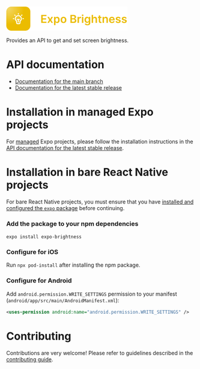 <p>
  <a href="https://docs.expo.dev/versions/latest/sdk/brightness/">
    <img
      src="../../.github/resources/expo-brightness.svg"
      alt="expo-brightness"
      height="64" />
  </a>
</p>

Provides an API to get and set screen brightness.

# API documentation

- [Documentation for the main branch](https://github.com/expo/expo/blob/main/docs/pages/versions/unversioned/sdk/brightness.mdx)
- [Documentation for the latest stable release](https://docs.expo.dev/versions/latest/sdk/brightness/)

# Installation in managed Expo projects

For [managed](https://docs.expo.dev/archive/managed-vs-bare/) Expo projects, please follow the installation instructions in the [API documentation for the latest stable release](https://docs.expo.dev/versions/latest/sdk/brightness/).

# Installation in bare React Native projects

For bare React Native projects, you must ensure that you have [installed and configured the `expo` package](https://docs.expo.dev/bare/installing-expo-modules/) before continuing.

### Add the package to your npm dependencies

```
expo install expo-brightness
```

### Configure for iOS

Run `npx pod-install` after installing the npm package.

### Configure for Android

Add `android.permission.WRITE_SETTINGS` permission to your manifest (`android/app/src/main/AndroidManifest.xml`):

```xml
<uses-permission android:name="android.permission.WRITE_SETTINGS" />
```

# Contributing

Contributions are very welcome! Please refer to guidelines described in the [contributing guide](https://github.com/expo/expo#contributing).
